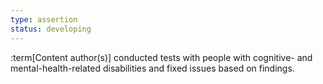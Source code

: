 ```yaml
---
type: assertion
status: developing
---
```


:term[Content author(s)] conducted tests with people with cognitive- and mental-health-related disabilities and fixed issues based on findings.

